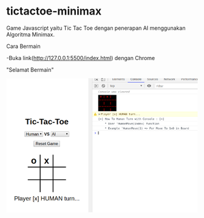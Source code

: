 # tictactoe-minimax
Game Javascript yaitu Tic Tac Toe dengan penerapan AI menggunakan Algoritma Minimax.

Cara Bermain

-Buka link(http://127.0.0.1:5500/index.html) dengan Chrome

"Selamat Bermain"


![screenshot preview](https://raw.githubusercontent.com/viandwi24/tictactoe-minimax/master/ss.png)
